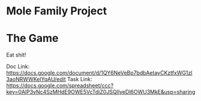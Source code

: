 Mole Family Project
==================
The Game
==================
Eat shit!

Doc Link: https://docs.google.com/document/d/1QY6NeVeBp7bdbAetayCKztfxWG1zl3aoNRWWKelYqAU/edit
Task Link: https://docs.google.com/spreadsheet/ccc?key=0AlP3vNc4SzMHdE9OWE5VcTdiZ0JSQlIyeDl6OWU3MkE&usp=sharing